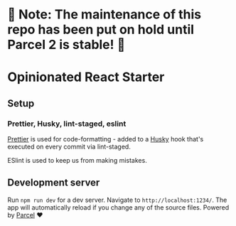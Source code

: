 # 🚧 Note: The maintenance of this repo has been put on hold until Parcel 2 is stable! 🚧

# Opinionated React Starter

## Setup

### Prettier, Husky, lint-staged, eslint

[Prettier](https://github.com/prettier/prettier) is used for code-formatting - added to a [Husky](https://github.com/typicode/husky) hook that's executed on every commit via lint-staged.

ESlint is used to keep us from making mistakes.

## Development server

Run `npm run dev` for a dev server. Navigate to `http://localhost:1234/`. The app will automatically reload if you change any of the source files. Powered by [Parcel](https://github.com/parcel-bundler/parcel) ❤️
